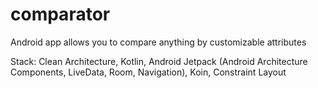 # comparator
Android app allows you to compare anything by customizable attributes

Stack: Clean Architecture, Kotlin, Android Jetpack (Android Architecture Components, LiveData, Room, Navigation), Koin, Constraint Layout
